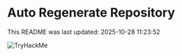 # Auto Regenerate Repository

This README was last updated: 2025-10-28 11:23:52

 ![TryHackMe](https://tryhackme.com/badge/533634)